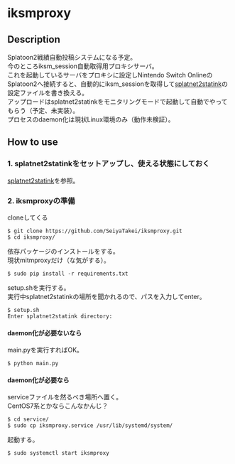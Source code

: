# iksmproxy

## Description
Splatoon2戦績自動投稿システムになる予定。  
今のところiksm_session自動取得用プロキシサーバ。  
これを起動しているサーバをプロキシに設定しNintendo Switch OnlineのSplatoon2へ接続すると、自動的にiksm_sessionを取得して[splatnet2statink](https://github.com/frozenpandaman/splatnet2statink)の設定ファイルを書き換える。  
アップロードはsplatnet2statinkをモニタリングモードで起動して自動でやってもらう（予定、未実装）。  
プロセスのdaemon化は現状Linux環境のみ（動作未検証）。  

## How to use
### 1. splatnet2statinkをセットアップし、使える状態にしておく  
[splatnet2statink](https://github.com/frozenpandaman/splatnet2statink)を参照。

### 2. iksmproxyの準備
cloneしてくる
```
$ git clone https://github.com/SeiyaTakei/iksmproxy.git
$ cd iksmproxy/
```
依存パッケージのインストールをする。  
現状mitmproxyだけ（な気がする）。
```
$ sudo pip install -r requirements.txt
```
setup.shを実行する。  
実行中splatnet2statinkの場所を聞かれるので、パスを入力してenter。  
```
$ setup.sh
Enter splatnet2statink directory:
```
#### daemon化が必要ないなら
main.pyを実行すればOK。
```
$ python main.py
```
#### daemon化が必要なら
serviceファイルを然るべき場所へ置く。  
CentOS7系とかならこんなかんじ？
```
$ cd service/
$ sudo cp iksmproxy.service /usr/lib/systemd/system/
```
起動する。
```
$ sudo systemctl start iksmproxy
```
